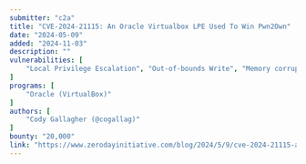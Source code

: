 ```yaml
---
submitter: "c2a"
title: "CVE-2024-21115: An Oracle Virtualbox LPE Used To Win Pwn2Own"
date: "2024-05-09"
added: "2024-11-03"
description: ""
vulnerabilities: [
    "Local Privilege Escalation", "Out-of-bounds Write", "Memory corruption", "Security code review"
]
programs: [
    "Oracle (VirtualBox)"
]
authors: [
    "Cody Gallagher (@cogallag)"
]
bounty: "20,000"
link: "https://www.zerodayinitiative.com/blog/2024/5/9/cve-2024-21115-an-oracle-virtualbox-lpe-used-to-win-pwn2own"
---
```




